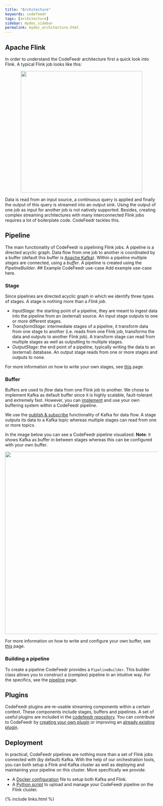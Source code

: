 ```yaml
---
title: "Architecture"
keywords: codefeedr
tags: [architecture]
sidebar: mydoc_sidebar
permalink: mydoc_architecture.html
---
```

## Apache Flink
In order to understand the CodeFeedr architecture first a quick look
into Flink. A typical Flink job looks like this:
<p align="center"><img src="./images/flink_job.png"
style="width: 400px"></p>Data is read from an input source, a continuous
query is applied and finally the output of this query is streamed into
an output sink. Using the output of one job as input for another job is
not natively supported. Besides, creating complex streaming
architectures with many interconnected Flink jobs requires a lot of
boilerplate code. CodeFeedr tackles this.


## Pipeline
The main functionality of CodeFeedr is pipelining Flink jobs. A pipeline
is a directed acyclic graph. Data flow from one job to another is
coordinated by a buffer (default this buffer is [Apache
Kafka](https://kafka.apache.org)). Within a pipeline multiple _stages_
are connected, using a _buffer_. A pipeline is created using the
_PipelineBuilder_.  ## Example CodeFeedr use-case
Add example use-case here.



### Stage
Since pipelines are directed acyclic graph in which we identify three
types of stages. A stage is nothing more than a _Flink job_.
- *InputStage*: the starting point of a pipeline, they are meant to
ingest data into the pipeline from an (external) source. An input stage
outputs to one or more different stages.
- *TransformStage*: intermediate stages of a pipeline, it transform data
from one stage to another (i.e. reads from one Flink job, transforms the
data and outputs to another Flink job). A transform stage can read from
multiple stages as well as outputting to multiple stages.  
- *OutputStage*: the end point of a pipeline, typically writing the data
to an (external) database. An output stage reads from one or more stages
and outputs to none.

For more information on how to write your own stages, see
[this](/mydoc_pipeline.html) page.

### Buffer
Buffers are used to _flow_ data from one Flink job to another. We chose
to implement Kafka as default buffer since it is highly scalable,
fault-tolerant and extremely fast. However, you can
[implement](mydoc_buffer.html#write-your-own-buffer) and use your own
buffering system within a CodeFeedr pipeline.  

We use the [publish &
subscribe](https://kafka.apache.org/documentation/#producerapi)
functionality of Kafka for data flow. A stage outputs its data to a
Kafka topic whereas multiple stages can read from one or more topics.

In the image below you can see a CodeFeedr pipeline visualized.
**Note**: it shows Kafka as buffer in between stages whereas this can
be configured with your own buffer.

<p align="center"><img src="./images/codefeedr_pipeline.png"
style="width: 600px"></p>

For more information on how to write and configure your own buffer, see
[this](/mydoc_buffer.html) page.

### Building a pipeline
To create a pipeline CodeFeedr provides a `PipelineBuilder`. This
builder class allows you to construct a (complex) pipeline in an
intuitive way. For the specifics, see the
[pipeline](/mydoc_pipeline.html) page.

## Plugins
CodeFeedr plugins are re-usable streaming components within a certain
context. These components include stages, buffers and pipelines. A set
of useful plugins are included in the [codefeedr
repository](https://github.com/codefeedr/codefeedr). You can contribute
to CodeFeedr by [creating your own
plugin](/mydoc_create_your_own_plugin.html) or improving an [already
existing plugin](/mydoc_plugin_overview.html).  

## Deployment
In practical, CodeFeedr pipelines are nothing more than a set of Flink
jobs connected with (by default) Kafka. With the help of our
orchestration tools, you can both setup a Flink and Kafka cluster as
well as deploying and maintaining your pipeline on this cluster. More
specifically we provide:
  - A [Docker
configuration](https://github.com/codefeedr/codefeedr/tree/develop/tools/docker) file to setup both Kafka and Flink.
  - A [Python
script](https://github.com/codefeedr/codefeedr/blob/develop/tools/flink-cluster/cf-flink.py) to upload and manage your CodeFeedr pipeline on the Flink cluster.  

{% include links.html %}

